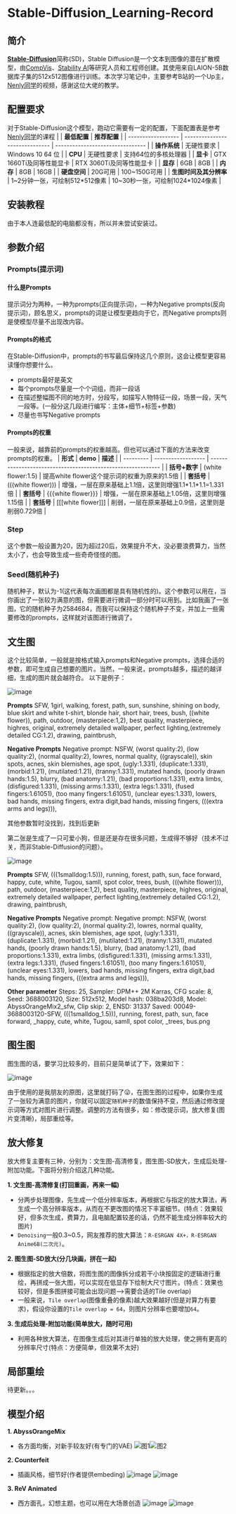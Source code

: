 # Stable-Diffusion_Learning-Record

## 简介
[**Stable-Diffusion**](https://github.com/CompVis/stable-diffusion)简称(SD)，Stable Diffusion是一个文本到图像的潜在扩散模型，由[CompVis](https://github.com/CompVis)、[Stability AI](https://github.com/Stability-AI)等研究人员和工程师创建。其使用来自LAION-5B数据库子集的512x512图像进行训练。本次学习笔记中，主要参考B站的一个Up主，[Nenly同学](https://space.bilibili.com/1814756990)的视频，感谢这位大佬的教学。

## 配置要求
对于Stable-Diffusion这个模型，跑动它需要有一定的配置，下面配置表是参考[Nenly同学](https://space.bilibili.com/1814756990)的课程
|                    | **最低配置**               | **推荐配置**                     |
| ------------------ | ------------------------------ | -------------------------------- |
| **操作系统**       | 无硬性要求                | Windows 10 64 位                |
| **CPU**                | 无硬性要求                | 支持64位的多核处理器    |
| **显卡**             | GTX 1660Ti及同等性能显卡 | RTX 3060Ti及同等性能显卡  |
| **显存**             | 6GB                            | 8GB                              |
| **内存**             | 8GB                            | 16GB                             |
| **硬盘空间**       | 20G可用                      | 100~150G可用                   |
| **生图时间及其分辨率** | 1~2分钟一张，可绘制512\*512像素 | 10~30秒一张，可绘制1024\*1024像素 |

## 安装教程
由于本人连最低配的电脑都没有，所以并未尝试安装过。

## 参数介绍

### Prompts(提示词)

#### 什么是Prompts
提示词分为两种，一种为prompts(正向提示词)，一种为Negative prompts(反向提示词)，顾名思义，prompts的词是让模型更趋向于它，而Negative prompts则是使模型尽量不出现改内容。

#### Prompts的格式
在Stable-Diffusion中，prompts的书写最后保持这几个原则，这会让模型更容易读懂你想要什么。
- prompts最好是英文
- 每个prompts尽量是一个个词组，而非一段话
- 在描述整幅图不同的地方时，分段写，如描写人物特征一段，场景一段，天气一段等。(一般分这几段进行编写：主体+细节+标签+参数)
- 尽量也书写Negative prompts

#### Prompts的权重
一般来说，越靠前的prompts的权重越高。但也可以通过下面的方法来改变prompts的权重。
| **形式**    | **demo**               | **描述**                                                      |
| --------- | ------------------ | ------------------------------------------------------------ |
| **括号+数字** | (white flower:1.5) | 提高white flower这个提示词的权重为原来的1.5倍 |
| **套括号** | (((white flower))) | 增强，一层在原来基础上1.1倍，这里则增强1.1\*1.1\*1.1=1.331倍 |
| **套括号** | {{{white flower}}} | 增强，一层在原来基础上1.05倍，这里则增强1.15倍 |
| **套括号** | \[\[\[white flower\]\]\] | 削弱，一层在原来基础上0.9倍，这里则是削弱0.729倍 |

### Step
这个参数一般设置为20，因为超过20后，效果提升不大，没必要浪费算力，当然太小了，也会导致生成一些奇奇怪怪的图。

### Seed(随机种子)
随机种子，默认为-1(这代表每次画图都是具有随机性的)。这个参数可以用在，当你画出了一张较为满意的图，但需要进行微调一部分时可以用到。比如我画了一张图，它的随机种子为2584684，而我可以保持这个随机种子不变，并加上一些需要修改的prompts，这样就对该图进行微调了。

## 文生图
这个比较简单，一般就是按格式输入prompts和Negative prompts，选择合适的参数，即可生成自己想要的图片。当然，一般来说，prompts越多，描述的越详细，生成的图片就会越符合。
以下是例子：

![image](https://github.com/LuJH12/Stable-Diffusion_Learning-Record/blob/main/Picture/00044-1503880058-SFW%2C%201girl%2C%20walking%2C%20forest%2C%20path%2C%20sun%2C%20sunshine%2C%20shining%20on%20body%2C%201dog%2C_blue%20skirt%20and%20white%20t-shirt%2C%20blonde%20hair%2C%20short%20hair%2C.png)

**Prompts**
SFW, 1girl, walking, forest, path, sun, sunshine, shining on body,
blue skirt and white t-shirt, blonde hair, short hair,
trees, bush, ((white flower)), path, outdoor,
(masterpiece:1,2), best quality, masterpiece, highres, original, extremely detailed wallpaper, perfect lighting,(extremely detailed CG:1.2), drawing, paintbrush,

**Negative Prompts**
Negative prompt: NSFW, (worst quality:2), (low quality:2), (normal quality:2), lowres, normal quality, ((grayscale)), skin spots, acnes, skin blemishes, age spot, (ugly:1.331), (duplicate:1.331), (morbid:1.21), (mutilated:1.21), (tranny:1.331), mutated hands, (poorly drawn hands:1.5), blurry, (bad anatomy:1.21), (bad proportions:1.331), extra limbs, (disfigured:1.331), (missing arms:1.331), (extra legs:1.331), (fused fingers:1.61051), (too many fingers:1.61051), (unclear eyes:1.331), lowers, bad hands, missing fingers, extra digit,bad hands, missing fingers, (((extra arms and legs))),

其他参数暂时没找到，找到后更新

第二张是生成了一只可爱小狗，但是还是存在很多问题，生成得不够好（技术不过关，而非Stable-Diffusion的问题）。

![image](https://github.com/LuJH12/Stable-Diffusion_Learning-Record/blob/main/Picture/00049-3688003120-SFW%2C%20(((1smalldog_1.5)))%2C%20%20running%2C%20forest%2C%20path%2C%20sun%2C%20face%20forward%2C%20_happy%2C%20cute%2C%20white%2C%20Tugou%2C%20samll%2C%20%20spot%20color%2C%20_trees%2C%20bus.png)

**Prompts**
SFW, (((1smalldog:1.5))), running, forest, path, sun, face forward,
happy, cute, white, Tugou, samll, spot color,
trees, bush, (((white flower))), path, outdoor,
(masterpiece:1,2), best quality, masterpiece, highres, original, extremely detailed wallpaper, perfect lighting,(extremely detailed CG:1.2), drawing, paintbrush,

**Negative Prompts**
Negative prompt: Negative prompt: NSFW, (worst quality:2), (low quality:2), (normal quality:2), lowres, normal quality, ((grayscale)), acnes, skin blemishes, age spot, (ugly:1.331), (duplicate:1.331), (morbid:1.21), (mutilated:1.21), (tranny:1.331), mutated hands, (poorly drawn hands:1.5), blurry, (bad anatomy:1.21), (bad proportions:1.331), extra limbs, (disfigured:1.331), (missing arms:1.331), (extra legs:1.331), (fused fingers:1.61051), (too many fingers:1.61051), (unclear eyes:1.331), lowers, bad hands, missing fingers, extra digit,bad hands, missing fingers, (((extra arms and legs))),

**Other parameter**
Steps: 25, Sampler: DPM++ 2M Karras, CFG scale: 8, Seed: 3688003120, Size: 512x512, Model hash: 038ba203d8, Model: AbyssOrangeMix2_sfw, Clip skip: 2, ENSD: 31337
Saved: 00049-3688003120-SFW, (((1smalldog_1.5))), running, forest, path, sun, face forward, _happy, cute, white, Tugou, samll, spot color, _trees, bus.png

## 图生图
图生图的话，要学习比较多的，目前只是简单试了下，效果如下：

![image](https://github.com/LuJH12/Stable-Diffusion_Learning-Record/blob/main/Picture/img2img_test.png)

由于使用的是我朋友的原图，这里就打码了:stuck_out_tongue_winking_eye:，在图生图的过程中，如果你生成了一张较为满意的图片，你就可以固定`随机种子`的数值保持不变，然后通过修改提示词等方式对图片进行调整。调整的方法有很多，如：修改提示词，放大修复(图片变清晰)，局部重绘等。

## 放大修复
放大修复主要有三种，分别为：文生图-高清修复，图生图-SD放大，生成后处理-附加功能。下面将分别介绍这几种功能。

**1. 文生图-高清修复(打回重画，再来一幅)**
- 分两步处理图像，先生成一个低分辨率版本，再根据它与指定的放大算法，再生成一个高分辨率版本，从而在不更改图的情况下丰富细节。(特点：效果较好，但多次生成，费算力，且电脑配置较差的话，仍然不能生成分辨率较大的图片)
- `Denoising`一般0.3~0.5，网友推荐的放大算法：`R-ESRGAN 4X+，R-ESRGAN Anime6B(二次元)`。

**2. 图生图-SD放大(分几块画，拼在一起)**
- 根据指定的放大倍数，将图生图的图像拆分成若干小块按固定的逻辑进行重绘，再拼成一张大图，可以实现在低显存下绘制大尺寸图片。(特点：效果也较好，但是多图拼接可能会出现问题-->需要合适的Tile overlap)
- 一般来说，`Tile overlap`(图像重叠的像素)越大效果越好(但是对算力有要求)，假设你设置的`Tile overlap = 64`，则图片分辨率也要增加`64`。

**3. 生成后处理-附加功能(简单放大，随时可用)**
- 利用各种放大算法，在图像生成后对其进行单独的放大处理，使之拥有更高的分辨率尺寸(特点：方便简单，但效果不太好)

## 局部重绘
待更新。。。

## 模型介绍

**1. AbyssOrangeMix**
- 各方面均衡，对新手较友好(有专门的VAE)
![图1](https://github.com/LuJH12/Stable-Diffusion_Learning-Record/blob/main/Picture/AbyssOrangeMix_1.png)![图2](https://github.com/LuJH12/Stable-Diffusion_Learning-Record/blob/main/Picture/AbyssOrangeMix_2.png)

**2. Counterfeit**
- 插画风格，细节好(作者提供embeding)
![image](https://github.com/LuJH12/Stable-Diffusion_Learning-Record/blob/main/Picture/Counterfeit_1.png)
![image](https://github.com/LuJH12/Stable-Diffusion_Learning-Record/blob/main/Picture/Counterfeit_2.png)

**3. ReV Animated**
- 西方面孔，幻想主题，也可以用在大场景创造
![image](https://github.com/LuJH12/Stable-Diffusion_Learning-Record/blob/main/Picture/ReV_Animated_1.png)
![image](https://github.com/LuJH12/Stable-Diffusion_Learning-Record/blob/main/Picture/ReV_Animated_2.png)
